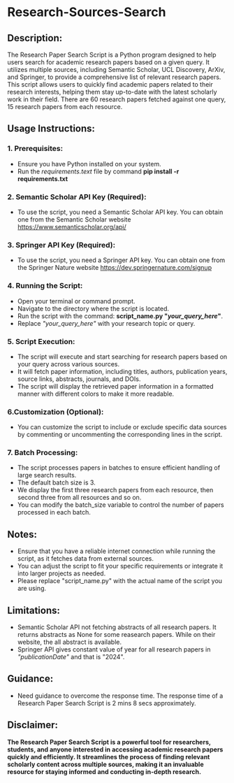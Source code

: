# Research-Sources-Search
## Description:
The Research Paper Search Script is a Python program designed to help users search for academic research papers based on a given query. It utilizes multiple sources, including Semantic Scholar, UCL Discovery, ArXiv, and Springer, to provide a comprehensive list of relevant research papers. This script allows users to quickly find academic papers related to their research interests, helping them stay up-to-date with the latest scholarly work in their field. There are 60 research papers fetched against one query, 15 research papers from each resource.

## Usage Instructions:

### 1. Prerequisites:
  - Ensure you have Python installed on your system.
  - Run the *requirements.text* file by command **pip install -r requirements.txt**

### 2. Semantic Scholar API Key (Required):
  - To use the script, you need a Semantic Scholar API key. You can obtain one from the Semantic Scholar website https://www.semanticscholar.org/api/

### 3. Springer API Key (Required):
  - To use the script, you need a Springer API key. You can obtain one from the Springer Nature website https://dev.springernature.com/signup

### 4. Running the Script:
  - Open your terminal or command prompt.
  - Navigate to the directory where the script is located.
  - Run the script with the command: **script_name.py "*your_query_here*"**.
  - Replace *"your_query_here"* with your research topic or query.

### 5. Script Execution:
  - The script will execute and start searching for research papers based on your query across various sources.
  - It will fetch paper information, including titles, authors, publication years, source links, abstracts, journals, and DOIs.
  - The script will display the retrieved paper information in a formatted manner with different colors to make it more readable.

### 6.Customization (Optional):
  - You can customize the script to include or exclude specific data sources by commenting or uncommenting the corresponding lines in the script.

### 7. Batch Processing:
  - The script processes papers in batches to ensure efficient handling of large search results.
  - The default batch size is 3.
  - We display the first three research papers from each resource, then second three from all resources and so on.
  - You can modify the batch_size variable to control the number of papers processed in each batch.

## Notes:
  - Ensure that you have a reliable internet connection while running the script, as it fetches data from external sources.
  - You can adjust the script to fit your specific requirements or integrate it into larger projects as needed.
  - Please replace "script_name.py" with the actual name of the script you are using.

## Limitations:
  - Semantic Scholar API not fetching abstracts of all research papers. It returns abstracts as None for some reasearch papers. While on their website, the all abstract is available.
  - Springer API gives constant value of year for all research papers in *"publicationDate"* and that is "2024".

## Guidance:
  - Need guidance to overcome the response time. The response time of a Research Paper Search Script is 2 mins 8 secs approximately.

## Disclaimer:
**The Research Paper Search Script is a powerful tool for researchers, students, and anyone interested in accessing academic research papers quickly and efficiently. It streamlines the process of finding relevant scholarly content across multiple sources, making it an invaluable resource for staying informed and conducting in-depth research.**
